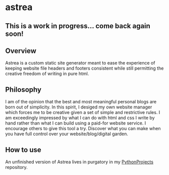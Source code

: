 # astrea

## This is a work in progress... come back again soon!

## Overview
Astrea is a custom static site generator meant to ease the experience of keeping website file headers and footers consistent while still permitting the creative freedom of writing in pure html.

## Philosophy
I am of the opinion that the best and most meaningful personal blogs are born out of simplicity. In this spirit, I desiged my own website manager which forces me to be creative given a set of simple and restrictive rules. I am exceedingly impressed by what I can do with html and css I write by hand rather than what I can build using a paid-for website service. I encourage others to give this tool a try. Discover what you can make when you have full control over your website/blog/digital garden.

## How to use

An unfinished version of Astrea lives in purgatory in my [PythonProjects](https://github.com/seanlabean/PythonProjects/tree/master/SiteGenerator) repository.